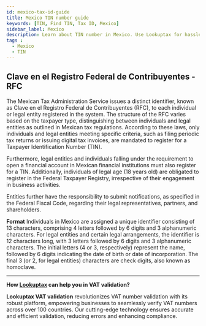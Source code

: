 ```yaml
---
id: mexico-tax-id-guide
title: Mexico TIN number guide
keywords: [TIN, Find TIN, Tax ID, Mexico]
sidebar_label: Mexico
description: Learn about TIN number in Mexico. Use Lookuptax for hassle-free tax id validation in Mexico and other 100+ countries
tags : 
  - Mexico
  - TIN
---
```


## Clave en el Registro Federal de Contribuyentes - RFC

The Mexican Tax Administration Service issues a distinct identifier, known as Clave en el Registro Federal de Contribuyentes (RFC), to each individual or legal entity registered in the system. The structure of the RFC varies based on the taxpayer type, distinguishing between individuals and legal entities as outlined in Mexican tax regulations. According to these laws, only individuals and legal entities meeting specific criteria, such as filing periodic tax returns or issuing digital tax invoices, are mandated to register for a Taxpayer Identification Number (TIN).

Furthermore, legal entities and individuals falling under the requirement to open a financial account in Mexican financial institutions must also register for a TIN. Additionally, individuals of legal age (18 years old) are obligated to register in the Federal Taxpayer Registry, irrespective of their engagement in business activities.

Entities further have the responsibility to submit notifications, as specified in the Federal Fiscal Code, regarding their legal representatives, partners, and shareholders.


**Format**
Individuals in Mexico are assigned a unique identifier consisting of 13 characters, comprising 4 letters followed by 6 digits and 3 alphanumeric characters. For legal entities and certain legal arrangements, the identifier is 12 characters long, with 3 letters followed by 6 digits and 3 alphanumeric characters. The initial letters (4 or 3, respectively) represent the name, followed by 6 digits indicating the date of birth or date of incorporation. The final 3 (or 2, for legal entities) characters are check digits, also known as homoclave.


----
**How [Lookuptax](https://lookuptax.com/) can help you in VAT validation?**

**Lookuptax VAT validation** revolutionizes VAT number validation with its robust platform, empowering businesses to seamlessly verify VAT numbers across over 100 countries. Our cutting-edge technology ensures accurate and efficient validation, reducing errors and enhancing compliance.